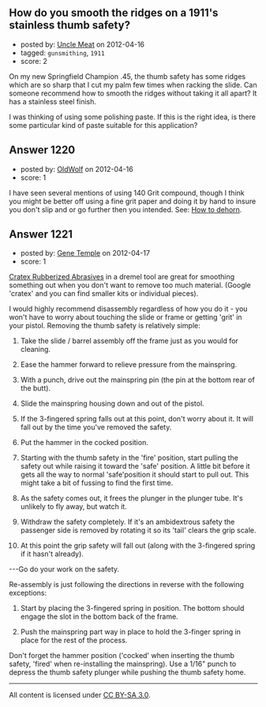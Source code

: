 ## How do you smooth the ridges on a 1911's stainless thumb safety?

- posted by: [Uncle Meat](https://stackexchange.com/users/-1/49-uncle-meat) on 2012-04-16
- tagged: `gunsmithing`, `1911`
- score: 2

On my new Springfield Champion .45, the thumb safety has some ridges which are so sharp that I cut my palm few times when racking the slide. Can someone recommend how to smooth the ridges without taking it all apart? It has a stainless steel finish.

I was thinking of using some polishing paste. If this is the right idea, is there some particular kind of paste suitable for this application?



## Answer 1220

- posted by: [OldWolf](https://stackexchange.com/users/-1/111-oldwolf) on 2012-04-16
- score: 1

I have seen several mentions of using 140 Grit compound, though I think you might be better off using a fine grit paper and doing it by hand to insure you don't slip and or go further then you intended. See: [How to dehorn](http://www.blindhogg.com/gunsmith/dehorning.html).


## Answer 1221

- posted by: [Gene Temple](https://stackexchange.com/users/-1/254-gene-temple) on 2012-04-17
- score: 1

<p><a href="http://rads.stackoverflow.com/amzn/click/B000HQICXE" rel="nofollow">Cratex Rubberized Abrasives</a> in a dremel tool are great for smoothing something out when you don't want to remove too much material.  (Google 'cratex' and you can find smaller kits or individual pieces).</p>

<p>I would highly recommend disassembly regardless of how you do it - you won't have to worry about touching the slide or frame or getting 'grit' in your pistol.  Removing the thumb safety is relatively simple:</p>

<ol>
<li><p>Take the slide / barrel assembly off the frame just as you would for cleaning.</p></li>
<li><p>Ease the hammer forward to relieve pressure from the mainspring.</p></li>
<li><p>With a punch, drive out the mainspring pin (the pin at the bottom rear of the butt).</p></li>
<li><p>Slide the mainspring housing down and out of the pistol.</p></li>
<li><p>If the 3-fingered spring falls out at this point, don't worry about it.  It will fall out by the time you've removed the safety.</p></li>
<li><p>Put the hammer in the cocked position.</p></li>
<li><p>Starting with the thumb safety in the 'fire' position, start pulling the safety out while raising it toward the 'safe' position.  A little bit before it gets all the way to normal 'safe'position it should start to pull out.  This might take a bit of fussing to find the first time.</p></li>
<li><p>As the safety comes out, it frees the plunger in the plunger tube.  It's unlikely to fly away, but watch it.</p></li>
<li><p>Withdraw the safety completely.  If it's an ambidextrous safety the passenger side is removed by rotating it so its 'tail' clears the grip scale.</p></li>
<li><p>At this point the grip safety will fall out (along with the 3-fingered spring if it hasn't already).</p></li>
</ol>

<p>---Go do your work on the safety.  </p>

<p>Re-assembly is just following the directions in reverse with the following exceptions:</p>

<ol>
<li><p>Start by placing the 3-fingered spring in position.  The bottom should engage the slot in the bottom back of the frame. </p></li>
<li><p>Push the mainspring part way in place to hold the 3-finger spring in place for the rest of the process.</p></li>
</ol>

<p>Don't forget the hammer position ('cocked' when inserting the thumb safety, 'fired' when re-installing the mainspring).  Use a 1/16" punch to depress the thumb safety plunger while pushing the thumb safety home.</p>




---

All content is licensed under [CC BY-SA 3.0](https://creativecommons.org/licenses/by-sa/3.0/).
